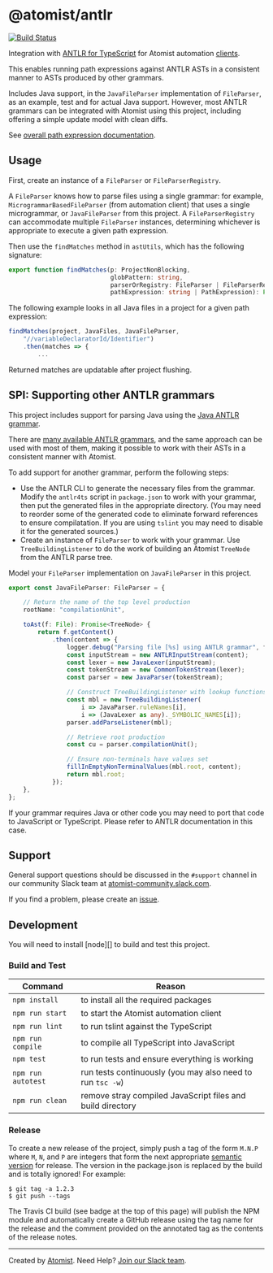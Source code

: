 # @atomist/antlr

[![Build Status](https://travis-ci.org/atomist/antlr-ts.svg?branch=master)](https://travis-ci.org/atomist/antlr-ts)

Integration with [ANTLR for TypeScript](https://github.com/tunnelvisionlabs/antlr4ts) for Atomist automation [clients](https://github.com/atomist/automation-client-ts).

This enables running path expressions against ANTLR ASTs in
a consistent manner to ASTs produced by other grammars.

Includes Java support, in the `JavaFileParser` implementation of `FileParser`, as an example, test and for actual Java support. However, most ANTLR grammars can be integrated with Atomist using this project, including offering a simple update model with clean diffs.

See [overall path expression documentation](https://github.com/atomist/automation-client-ts/blob/master/docs/PathExpressions.md).

## Usage

First, create an instance of a `FileParser` or `FileParserRegistry`.

A `FileParser` knows how to parse files using a single grammar: for example, `MicrogrammarBasedFileParser` (from automation client) that uses a single microgrammar, or `JavaFileParser` from this project. A `FileParserRegistry` can accommodate multiple `FileParser` instances, determining whichever is appropriate to execute a given path expression.

Then use the `findMatches` method in `astUtils`, which has the following signature:

```typescript
export function findMatches(p: ProjectNonBlocking,
                            globPattern: string,
                            parserOrRegistry: FileParser | FileParserRegistry,
                            pathExpression: string | PathExpression): Promise<TreeNode[]> {
```

The following example looks in all Java files in a project for a given path expression:

```typescript
findMatches(project, JavaFiles, JavaFileParser,
    "//variableDeclaratorId/Identifier")
    .then(matches => {
        ...

```
Returned matches are updatable after project flushing.

## SPI: Supporting other ANTLR grammars

This project includes support for parsing Java using the [Java ANTLR grammar](../src/tree/ast/antlr/java/Java.g4).

There are [many available ANTLR grammars](https://github.com/antlr/grammars-v4), and the same approach can be used with most of them, making it possible to work with their ASTs in a consistent manner with Atomist.

To add support for another grammar, perform the following steps:

- Use the ANTLR CLI to generate the necessary files from the grammar. Modify the `antlr4ts` script in `package.json` to work with your grammar, then put the generated files in the appropriate directory. (You may need to reorder some of the generated code to eliminate forward references to ensure compilatation. If you are using `tslint` you may need to disable it for the generated sources.)
- Create an instance of `FileParser` to work with your grammar. Use `TreeBuildingListener` to do the work of building an Atomist `TreeNode` from the ANTLR parse tree.

Model your `FileParser` implementation on `JavaFileParser` in this project.

```typescript
export const JavaFileParser: FileParser = {

	// Return the name of the top level production
    rootName: "compilationUnit",

    toAst(f: File): Promise<TreeNode> {
        return f.getContent()
            .then(content => {
                logger.debug("Parsing file [%s] using ANTLR grammar", f.path);
                const inputStream = new ANTLRInputStream(content);
                const lexer = new JavaLexer(inputStream);
                const tokenStream = new CommonTokenStream(lexer);
                const parser = new JavaParser(tokenStream);

                // Construct TreeBuildingListener with lookup functions to resolve production names
                const mbl = new TreeBuildingListener(
                    i => JavaParser.ruleNames[i],
                    i => (JavaLexer as any)._SYMBOLIC_NAMES[i]);
                parser.addParseListener(mbl);

                // Retrieve root production
                const cu = parser.compilationUnit();

                // Ensure non-terminals have values set
                fillInEmptyNonTerminalValues(mbl.root, content);
                return mbl.root;
            });
    },
};
```

If your grammar requires Java or other code you may need to port that code to JavaScript or TypeScript. Please refer to ANTLR documentation in this case.

## Support

General support questions should be discussed in the `#support`
channel in our community Slack team
at [atomist-community.slack.com][slack].

If you find a problem, please create an [issue][].

[issue]: https://github.com/atomist/antlr-ts/issues

## Development

You will need to install [node][] to build and test this project.

### Build and Test

Command | Reason
------- | ------
`npm install` | to install all the required packages
`npm run start` | to start the Atomist automation client
`npm run lint` | to run tslint against the TypeScript
`npm run compile` | to compile all TypeScript into JavaScript
`npm test` | to run tests and ensure everything is working
`npm run autotest` | run tests continuously (you may also need to run `tsc -w`)
`npm run clean` | remove stray compiled JavaScript files and build directory

### Release

To create a new release of the project, simply push a tag of the form
`M.N.P` where `M`, `N`, and `P` are integers that form the next
appropriate [semantic version][semver] for release.  The version in
the package.json is replaced by the build and is totally ignored!  For
example:

[semver]: http://semver.org

```
$ git tag -a 1.2.3
$ git push --tags
```

The Travis CI build (see badge at the top of this page) will publish
the NPM module and automatically create a GitHub release using the tag
name for the release and the comment provided on the annotated tag as
the contents of the release notes.

---

Created by [Atomist][atomist].
Need Help?  [Join our Slack team][slack].

[atomist]: https://www.atomist.com/
[slack]: https://join.atomist.com

